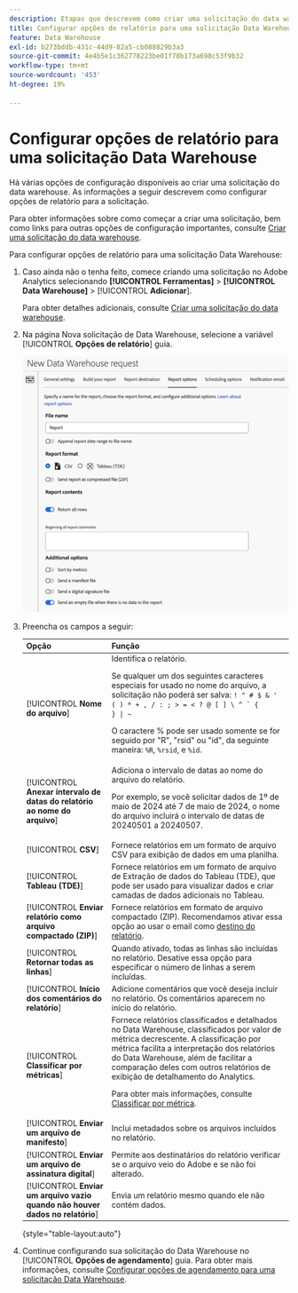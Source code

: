 ```yaml
---
description: Etapas que descrevem como criar uma solicitação do data warehouse.
title: Configurar opções de relatório para uma solicitação Data Warehouse
feature: Data Warehouse
exl-id: b273bddb-431c-44d9-82a5-cb088829b3a3
source-git-commit: 4e4b5e1c362778223be01f78b173a698c53f9b32
workflow-type: tm+mt
source-wordcount: '453'
ht-degree: 19%

---
```


# Configurar opções de relatório para uma solicitação Data Warehouse

Há várias opções de configuração disponíveis ao criar uma solicitação do data warehouse. As informações a seguir descrevem como configurar opções de relatório para a solicitação.

Para obter informações sobre como começar a criar uma solicitação, bem como links para outras opções de configuração importantes, consulte [Criar uma solicitação do data warehouse](/help/export/data-warehouse/create-request/t-dw-create-request.md).

Para configurar opções de relatório para uma solicitação Data Warehouse:

1. Caso ainda não o tenha feito, comece criando uma solicitação no Adobe Analytics selecionando **[!UICONTROL Ferramentas]** > **[!UICONTROL Data Warehouse]** > [!UICONTROL **Adicionar**].

   Para obter detalhes adicionais, consulte [Criar uma solicitação do data warehouse](/help/export/data-warehouse/create-request/t-dw-create-request.md).

1. Na página Nova solicitação de Data Warehouse, selecione a variável [!UICONTROL **Opções de relatório**] guia.

   ![Guia Destino do relatório](assets/dw-report-options.png) <!-- update screenshot to include Sort by metrics -->

1. Preencha os campos a seguir:

   | Opção | Função |
   |---------|----------|
   | [!UICONTROL **Nome do arquivo**] | Identifica o relatório. <p>Se qualquer um dos seguintes caracteres especiais for usado no nome do arquivo, a solicitação não poderá ser salva: <code>! &quot; # $ &amp; &#39; ( ) * + , / : ; > = &lt; ? @ [ ] \ ^ ` { } \| ~</code> </p><p>O caractere % pode ser usado somente se for seguido por &quot;R&quot;, &quot;rsid&quot; ou &quot;id&quot;, da seguinte maneira: <code>%R</code>, <code>%rsid</code>, e <code>%id</code>.</p> |
   | [!UICONTROL **Anexar intervalo de datas do relatório ao nome do arquivo**] | Adiciona o intervalo de datas ao nome do arquivo do relatório. <p>Por exemplo, se você solicitar dados de 1º de maio de 2024 até 7 de maio de 2024, o nome do arquivo incluirá o intervalo de datas de 20240501 a 20240507.</p> |
   | [!UICONTROL **CSV**] | Fornece relatórios em um formato de arquivo CSV para exibição de dados em uma planilha. |
   | [!UICONTROL **Tableau (TDE)**] | Fornece relatórios em um formato de arquivo de Extração de dados do Tableau (TDE), que pode ser usado para visualizar dados e criar camadas de dados adicionais no Tableau. |
   | [!UICONTROL **Enviar relatório como arquivo compactado (ZIP)**] | Fornece relatórios em formato de arquivo compactado (ZIP). Recomendamos ativar essa opção ao usar o email como [destino do relatório](/help/export/data-warehouse/create-request/dw-request-report-destinations.md). |
   | [!UICONTROL **Retornar todas as linhas**] | Quando ativado, todas as linhas são incluídas no relatório. Desative essa opção para especificar o número de linhas a serem incluídas. |
   | [!UICONTROL **Início dos comentários do relatório**] | Adicione comentários que você deseja incluir no relatório. Os comentários aparecem no início do relatório. |
   | [!UICONTROL **Classificar por métricas**] | Fornece relatórios classificados e detalhados no Data Warehouse, classificados por valor de métrica decrescente. A classificação por métrica facilita a interpretação dos relatórios do Data Warehouse, além de facilitar a comparação deles com outros relatórios de exibição de detalhamento do Analytics.<p>Para obter mais informações, consulte [Classificar por métrica](/help/export/data-warehouse/sorting-by-metric.md).</p> |
   | [!UICONTROL **Enviar um arquivo de manifesto**] | Inclui metadados sobre os arquivos incluídos no relatório.<!-- What kind of metadata is included in the manifest file? --> |
   | [!UICONTROL **Enviar um arquivo de assinatura digital**] | Permite aos destinatários do relatório verificar se o arquivo veio do Adobe e se não foi alterado. |
   | [!UICONTROL **Enviar um arquivo vazio quando não houver dados no relatório**] | Envia um relatório mesmo quando ele não contém dados. |

   {style="table-layout:auto"}

1. Continue configurando sua solicitação do Data Warehouse no [!UICONTROL **Opções de agendamento**] guia. Para obter mais informações, consulte [Configurar opções de agendamento para uma solicitação Data Warehouse](/help/export/data-warehouse/create-request/dw-request-scheduling.md).
